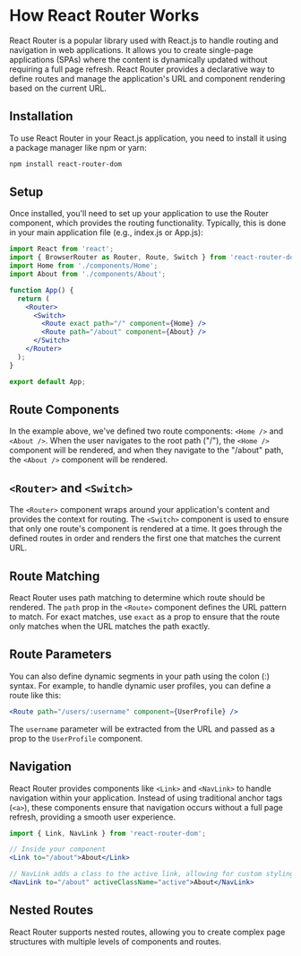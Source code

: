 # How React Router Works

React Router is a popular library used with React.js to handle routing and navigation in web applications. It allows you to create single-page applications (SPAs) where the content is dynamically updated without requiring a full page refresh. React Router provides a declarative way to define routes and manage the application's URL and component rendering based on the current URL.

## Installation

To use React Router in your React.js application, you need to install it using a package manager like npm or yarn:

```bash
npm install react-router-dom
```

## Setup

Once installed, you'll need to set up your application to use the Router component, which provides the routing functionality. Typically, this is done in your main application file (e.g., index.js or App.js):

```jsx
import React from 'react';
import { BrowserRouter as Router, Route, Switch } from 'react-router-dom';
import Home from './components/Home';
import About from './components/About';

function App() {
  return (
    <Router>
      <Switch>
        <Route exact path="/" component={Home} />
        <Route path="/about" component={About} />
      </Switch>
    </Router>
  );
}

export default App;
```

## Route Components

In the example above, we've defined two route components: `<Home />` and `<About />`. When the user navigates to the root path ("/"), the `<Home />` component will be rendered, and when they navigate to the "/about" path, the `<About />` component will be rendered.

## `<Router>` and `<Switch>`

The `<Router>` component wraps around your application's content and provides the context for routing. The `<Switch>` component is used to ensure that only one route's component is rendered at a time. It goes through the defined routes in order and renders the first one that matches the current URL.

## Route Matching

React Router uses path matching to determine which route should be rendered. The `path` prop in the `<Route>` component defines the URL pattern to match. For exact matches, use `exact` as a prop to ensure that the route only matches when the URL matches the path exactly.

## Route Parameters

You can also define dynamic segments in your path using the colon (:) syntax. For example, to handle dynamic user profiles, you can define a route like this:

```jsx
<Route path="/users/:username" component={UserProfile} />
```

The `username` parameter will be extracted from the URL and passed as a prop to the `UserProfile` component.

## Navigation

React Router provides components like `<Link>` and `<NavLink>` to handle navigation within your application. Instead of using traditional anchor tags (`<a>`), these components ensure that navigation occurs without a full page refresh, providing a smooth user experience.

```jsx
import { Link, NavLink } from 'react-router-dom';

// Inside your component
<Link to="/about">About</Link>

// NavLink adds a class to the active link, allowing for custom styling for active routes.
<NavLink to="/about" activeClassName="active">About</NavLink>
```

## Nested Routes

React Router supports nested routes, allowing you to create complex page structures with multiple levels of components and routes.
